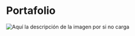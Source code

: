# Portafolio
![Aquí la descripción de la imagen por si no carga](https://raw.githubusercontent.com/Juancalero01/Portafolio/screenshot.png)